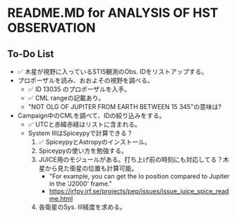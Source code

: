# README.MD for ANALYSIS OF HST OBSERVATION

## To-Do List
- ✅ 木星が視野に入っているSTIS観測のObs. IDをリストアップする。
- プロポーザルを読み、おおよその視野を調べる。
    - ✅ ID 13035 のプロポーザルを入手。
    - ✅ CML rangeの記載あり。
    - "NOT OLG OF JUPITER FROM EARTH BETWEEN 15 345"の意味は?
- Campaign中のCMLを調べて、IDの絞り込みをする。
    - ✅ UTCと赤緯赤経はリストに含まれる。
    - System IIIはSpiceypyで計算できる？
        1. ✅ SpiceypyとAstropyのインストール。
        1. Spiceypyの使い方を勉強する。
        1. JUICE用のモジュールがある。打ち上げ前の時刻にも対応してる？木星から見た衛星の位置も計算可能。
            - "For example, you can get the Io position compared to Jupiter in the 'J2000' frame."
            - https://irfpy.irf.se/projects/pep/issues/issue_juice_spice_readme.html
        1. 各衛星のSys. III経度を求める。